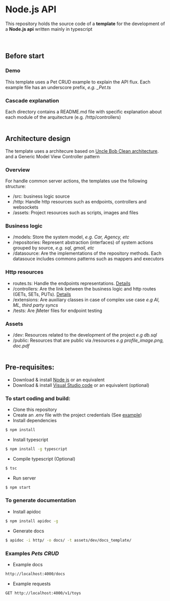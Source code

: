 # Node.js API

This repository holds the source code of a **template** for the development of a **Node.js api** written mainly in typescript
<br/><br/><br/>

## Before start ##

### Demo ###

This template uses a Pet CRUD example to explain the API flux. Each example file has an underscore prefix, *e.g. _Pet.ts* 

### Cascade explanation ###

Each directory contains a README&#46;md file with specific explanation about each module of the arquitecture (e.g. /http/controllers)
<br/><br/>

## Architecture design

The template uses a architecure based on [Uncle Bob Clean architecture](https://8thlight.com/blog/uncle-bob/2012/08/13/the-clean-architecture.html). and a Generic Model View Controller pattern

### Overview ### 
For handle common server actions, the templates use the following structure:
  - /src: business logic source
  - /http: Handle http resources such as endpoints, controllers and websockets
  - /assets: Project resources such as scripts, images and files

### Business logic ###
  - /models: Store the system model, *e.g. Car, Agency, etc*
  - /repositories: Represent abstraction (interfaces) of system actions grouped by source, *e.g. sql, gmail, etc*
  - /datasource: Are the implementations of the repository methods. Each datasouce includes commons patterns such as mappers and executors

### Http resources ###
  - routes.ts: Handle the endpoints representations. [Details](/http/.md)
  - /controllers: Are the link between the business logic and http routes (GETs, SETs, PUTs). [Details](/http/controllers/.md)
  - /extensions: Are auxiliary classes in case of complex use case *e.g AI, ML, third party syncs*
  - /tests: Are jMeter files for endpoint testing

### Assets ###
  - /dev: Resources related to the development of the project *e.g db.sql*
  - /public: Resources that are public via /resources *e.g profile_image.png, doc.pdf*
<br/><br/>

## Pre-requisites:

 * Download & install [Node js](https://nodejs.org/en/download/) or an equivalent
 * Download & install [Visual Studio code](https://code.visualstudio.com/) or an equivalent (optional)

### To start coding and build:

 * Clone this repository
 * Create an .env file with the project credentials (See [example](./.env.example))
 * Install dependencies
 ```bash
 $ npm install
 ```
 * Install typescript
 ```bash
 $ npm install -g typescript
 ```
 * Compile typescript (Optional)
 ```bash
 $ tsc
 ```
 * Run server
 ```bash
 $ npm start
 ```

 ### To generate documentation

 * Install apidoc
 ```bash
 $ npm install apidoc -g
 ```
 * Generate docs
 ```bash
 $ apidoc -i http/ -o docs/ -t assets/dev/docs_template/
 ```

  ### Examples *Pets CRUD*

 * Example docs
 ```bash
 http://localhost:4000/docs
 ```
  * Example requests 
 ```bash
 GET http://localhost:4000/v1/toys
 ```


